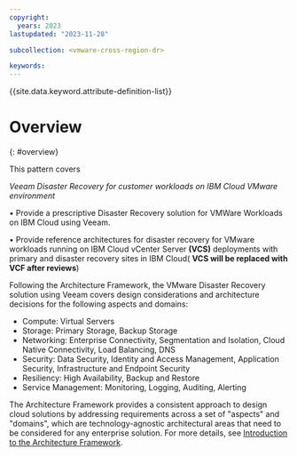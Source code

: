 ```yaml
---
copyright:
  years: 2023
lastupdated: "2023-11-28"

subcollection: <vmware-cross-region-dr>

keywords:
---
```

{{site.data.keyword.attribute-definition-list}}

# Overview

{: #overview}

<!-- Note to author>    THIS SHOULD BE ABOUT 10 – 15 LINES AND FOLLOW….
The objective of this pattern is to provide a solution design for……. -->

This pattern covers

*Veeam Disaster Recovery  for customer workloads on IBM Cloud VMware environment*

•	Provide a prescriptive Disaster Recovery solution for VMWare Workloads on IBM Cloud using Veeam.

•	Provide reference architectures for disaster recovery for VMware workloads running on IBM Cloud vCenter Server **(VCS)** deployments with primary and disaster recovery sites in IBM Cloud( **VCS will be replaced with VCF after  reviews**)

<!-- Add any clarifications of what is in scope/out of scope, make sure you address these points in the doc) -->

Following the Architecture Framework, the VMware Disaster Recovery solution using Veeam  covers design considerations and architecture decisions for the following aspects and domains:

<!-- Note to author> <List the aspects and domains covered in this pattern; Here is an example:-->

- Compute: Virtual Servers
- Storage: Primary Storage, Backup Storage
- Networking: Enterprise Connectivity, Segmentation and Isolation, Cloud Native Connectivity, Load Balancing, DNS
- Security: Data Security, Identity and Access Management, Application Security, Infrastructure and Endpoint Security
- Resiliency: High Availability, Backup and Restore
- Service Management: Monitoring, Logging, Auditing, Alerting

The Architecture Framework provides a consistent approach to design cloud solutions by addressing requirements across a set of "aspects" and "domains", which are technology-agnostic architectural areas that need to be considered for any enterprise solution. For more details, see [Introduction to the Architecture Framework](/docs/architecture-framework).
